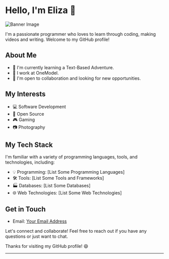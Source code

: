 # Hello, I'm Eliza 👋

![Banner Image](https://github.com/Efury1/githubImages/blob/main/srteertrtyrtyrty%20(7).png)

I'm a passionate programmer who loves to learn through coding, making videos and writing. Welcome to my GitHub profile!

## About Me

- 🌱 I'm currently learning a Text-Based Adventure.
- 💼 I work at OneModel.
- 🤝 I'm open to collaboration and looking for new opportunities.

## My Interests

- 💻 Software Development
- 🚀 Open Source
- 🎮 Gaming
- 📷 Photography

## My Tech Stack

I'm familiar with a variety of programming languages, tools, and technologies, including:

- 💡 Programming: [List Some Programming Languages]
- 🛠️ Tools: [List Some Tools and Frameworks]
- 🏭 Databases: [List Some Databases]
- 🌐 Web Technologies: [List Some Web Technologies]

## Get in Touch

- Email: [Your Email Address](elizalikescode@gmail.com)

Let's connect and collaborate! Feel free to reach out if you have any questions or just want to chat.

Thanks for visiting my GitHub profile! 😄

  
  
_________________________________________
